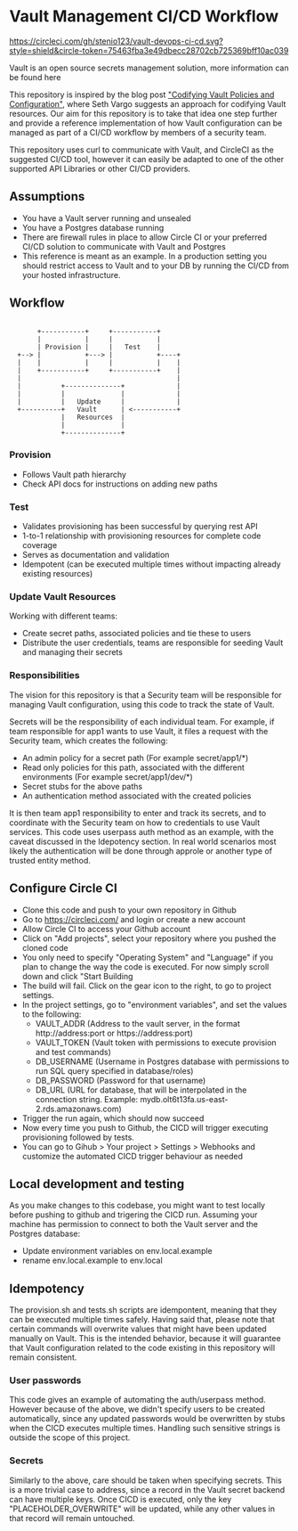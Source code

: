 # Vault Management CI/CD Workflow

https://circleci.com/gh/stenio123/vault-devops-ci-cd.svg?style=shield&circle-token=75463fba3e49dbecc28702cb725369bff10ac039

Vault is an open source secrets management solution, more information can be found here <Link to Vaultproject.io>

This repository is inspired by the blog post ["Codifying Vault Policies and Configuration"][post], where Seth Vargo suggests an approach for codifying Vault resources. Our aim for this repository is to take that idea one step further and provide a reference implementation of how Vault configuration can be managed as part of a CI/CD workflow by members of a security team. 

This repository uses curl to communicate with Vault, and CircleCI as the suggested CI/CD tool, however it can easily be adapted to one of the other supported API Libraries <link here> or other CI/CD providers.

## Assumptions
- You have a Vault server running and unsealed
- You have a Postgres database running
- There are firewall rules in place to allow Circle CI or your preferred CI/CD solution to communicate with Vault and Postgres
- This reference is meant as an example. In a production setting you should restrict access to Vault and to your DB by running the CI/CD from your hosted infrastructure.

## Workflow
```

       +-----------+     +-----------+
       |           |     |           |
       | Provision |     |   Test    |
  +--> |           +---> |           +----+
  |    |           |     |           |    |
  |    +-----------+     +-----------+    |
  |                                       |
  |          +--------------+             |
  |          |              |             |
  |          |   Update     |             |
  +----------+   Vault      | <-----------+
             |   Resources  |
             |              |
             +--------------+
```

### Provision
- Follows Vault path hierarchy
- Check API docs for instructions on adding new paths <Link here>

### Test
- Validates provisioning has been successful by querying rest API
- 1-to-1 relationship with provisioning resources for complete code coverage
- Serves as documentation and validation
- Idempotent (can be executed multiple times without impacting already existing resources)

### Update Vault Resources
Working with different teams:
- Create secret paths, associated policies and tie these to users
- Distribute the user credentials, teams are responsible for seeding Vault and managing their secrets

### Responsibilities
The vision for this repository is that a Security team will be responsible for managing Vault configuration, using this code to track the state of Vault.

Secrets will be the responsibility of each individual team. For example, if team responsible for app1 wants to use Vault, it files a request with the Security team, which creates the following:
- An admin policy for a secret path (For example secret/app1/*)
- Read only policies for this path, associated with the different environments (For example secret/app1/dev/*)
- Secret stubs for the above paths
- An authentication method associated with the created policies

It is then team app1 responsibility to enter and track its secrets, and to coordinate with the Security team on how to credentials to use Vault services. This code uses userpass auth method as an example, with the caveat discussed in the Idepotency section. In real world scenarios most likely the authentication will be done through approle or another type of trusted entity method.

## Configure Circle CI
- Clone this code and push to your own repository in Github
- Go to https://circleci.com/ and login or create a new account
- Allow Circle CI to access your Github account
- Click on "Add projects", select your repository where you pushed the cloned code
- You only need to specify "Operating System" and  "Language" if you plan to change the way the code is executed. For now simply scroll down and click "Start Building
- The build will fail. Click on the gear icon to the right, to go to project settings.
- In the project settings, go to "environment variables", and set the values to the following:
    - VAULT_ADDR (Address to the vault server, in the format http://address:port or https://address:port)
    - VAULT_TOKEN (Vault token with permissions to execute provision and test commands)
    - DB_USERNAME (Username in Postgres database with permissions to run SQL query specified in database/roles)
    - DB_PASSWORD (Password for that username)
    - DB_URL (URL for database, that will be interpolated in the connection string. Example: mydb.olt6t13fa.us-east-2.rds.amazonaws.com)
- Trigger the run again, which should now succeed
- Now every time you push to Github, the CICD will trigger executing provisioning followed by tests.
- You can go to Gihub > Your project > Settings > Webhooks and customize the automated CICD trigger behaviour as needed

## Local development and testing
As you make changes to this codebase, you might want to test locally before pushing to github and trigering the CICD run. Assuming your machine has permission to connect to both the Vault server and the Postgres database:
- Update environment variables on env.local.example 
- rename env.local.example to env.local

## Idempotency
The provision.sh and tests.sh scripts are idempontent, meaning that they can be executed multiple times safely.
Having said that, please note that certain commands will overwrite values that might have been updated manually on Vault. This is the intended behavior, because it will guarantee that Vault configuration related to the code existing in this repository will remain consistent.

### User passwords
This code gives an example of automating the auth/userpass method. However because of the above, we didn't specify users to be created automatically, since any updated passwords would be overwritten by stubs when the CICD executes multiple times. Handling such sensitive strings is outside the scope of this project.

### Secrets
Similarly to the above, care should be taken when specifying secrets. This is a more trivial case to address, since a record in the Vault secret backend can have multiple keys. Once CICD is executed, only the key "PLACEHOLDER_OVERWRITE" will be updated, while any other values in that record will remain untouched.


[post]: https://www.hashicorp.com/blog/codifying-vault-policies-and-configuration.html
[vaultproject]: https://www.vaultproject.io
